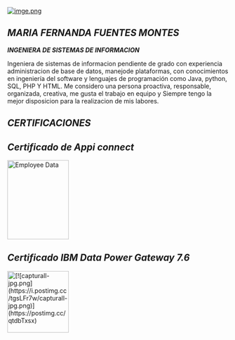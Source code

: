 
[![imge.png](https://i.postimg.cc/y8QMgq60/imge.png)](https://postimg.cc/0zSWFBwN)

***MARIA FERNANDA FUENTES MONTES***
----
***INGENIERA DE SISTEMAS DE INFORMACION***

Ingeniera de sistemas de informacion pendiente de grado con experiencia administracion de base de datos, manejode plataformas, con conocimientos en ingeniería del software y lenguajes de programación como Java, python, SQL, PHP Y HTML. Me considero una persona proactiva, responsable, organizada, creativa, me gusta el trabajo en equipo y Siempre tengo la mejor disposicion para la realizacion de mis labores.

***CERTIFICACIONES***
----
***Certificado de Appi connect***
----
<img src="Capturatt.PNG" alt="Employee Data" width="140" height="180"> 

***Certificado IBM Data Power Gateway 7.6***
----
<img width="140" alt="[![capturall-jpg.png](https://i.postimg.cc/tgsLFr7w/capturall-jpg.png)](https://postimg.cc/qtdbTxsx)">
